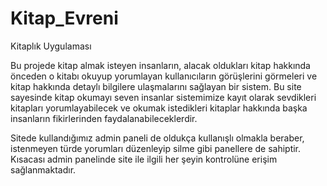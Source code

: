 # Kitap_Evreni
Kitaplık Uygulaması

Bu projede kitap almak isteyen insanların, alacak oldukları kitap hakkında önceden 
o kitabı okuyup yorumlayan kullanıcıların görüşlerini görmeleri ve kitap hakkında 
detaylı bilgilere ulaşmalarını sağlayan bir sistem. Bu site sayesinde kitap okumayı seven
insanlar sistemimize kayıt olarak sevdikleri kitapları yorumlayabilecek ve okumak istedikleri
kitaplar hakkında başka insanların fikirlerinden faydalanabileceklerdir.

Sitede kullandığımız admin paneli de oldukça kullanışlı olmakla beraber, istenmeyen türde
yorumları düzenleyip silme gibi panellere de sahiptir. Kısacası admin panelinde site ile ilgili
her şeyin kontrolüne erişim sağlanmaktadır.
